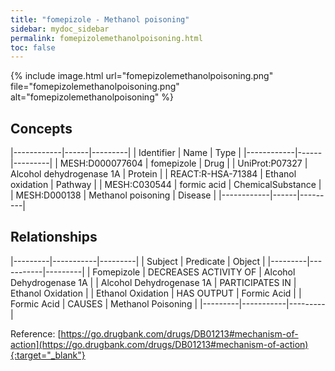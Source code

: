 ```yaml
---
title: "fomepizole - Methanol poisoning"
sidebar: mydoc_sidebar
permalink: fomepizolemethanolpoisoning.html
toc: false 
---
```


{% include image.html url="fomepizolemethanolpoisoning.png" file="fomepizolemethanolpoisoning.png" alt="fomepizolemethanolpoisoning" %}

## Concepts

|------------|------|---------|
| Identifier | Name | Type    |
|------------|------|---------|
| MESH:D000077604 | fomepizole | Drug |
| UniProt:P07327 | Alcohol dehydrogenase 1A | Protein |
| REACT:R-HSA-71384 | Ethanol oxidation | Pathway |
| MESH:C030544 | formic acid | ChemicalSubstance |
| MESH:D000138 | Methanol poisoning | Disease |
|------------|------|---------|

## Relationships

|---------|-----------|---------|
| Subject | Predicate | Object  |
|---------|-----------|---------|
| Fomepizole | DECREASES ACTIVITY OF | Alcohol Dehydrogenase 1A |
| Alcohol Dehydrogenase 1A | PARTICIPATES IN | Ethanol Oxidation |
| Ethanol Oxidation | HAS OUTPUT | Formic Acid |
| Formic Acid | CAUSES | Methanol Poisoning |
|---------|-----------|---------|

Reference: [https://go.drugbank.com/drugs/DB01213#mechanism-of-action](https://go.drugbank.com/drugs/DB01213#mechanism-of-action){:target="_blank"}